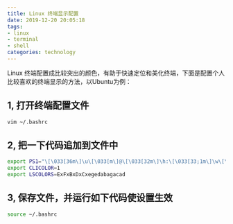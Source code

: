 ```yaml
---
title: Linux 终端显示配置
date: 2019-12-20 20:05:18
tags:
- linux
- terminal
- shell
categories: technology
---
```


Linux 终端配置成比较突出的颜色，有助于快速定位和美化终端，下面是配置个人比较喜欢的终端显示的方法，以Ubuntu为例：

<!--more-->

## 1, 打开终端配置文件

```bash
vim ~/.bashrc
```
## 2, 把一下代码追加到文件中

```bash
export PS1="\[\033[36m\]\u\[\033[m\]@\[\033[32m\]\h:\[\033[33;1m\]\w\[\033[m\]\$ "
export CLICOLOR=1
export LSCOLORS=ExFxBxDxCxegedabagacad
```
## 3, 保存文件，并运行如下代码使设置生效

```bash
source ~/.bashrc
```

